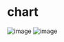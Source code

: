 # chart
![image](https://user-images.githubusercontent.com/128700941/232795831-220f6049-a4c0-40f3-b85e-07127e433c46.png)
![image](https://user-images.githubusercontent.com/128700941/232795961-4b74b22e-fcc4-4fb6-a3d7-7959c768baab.png)
